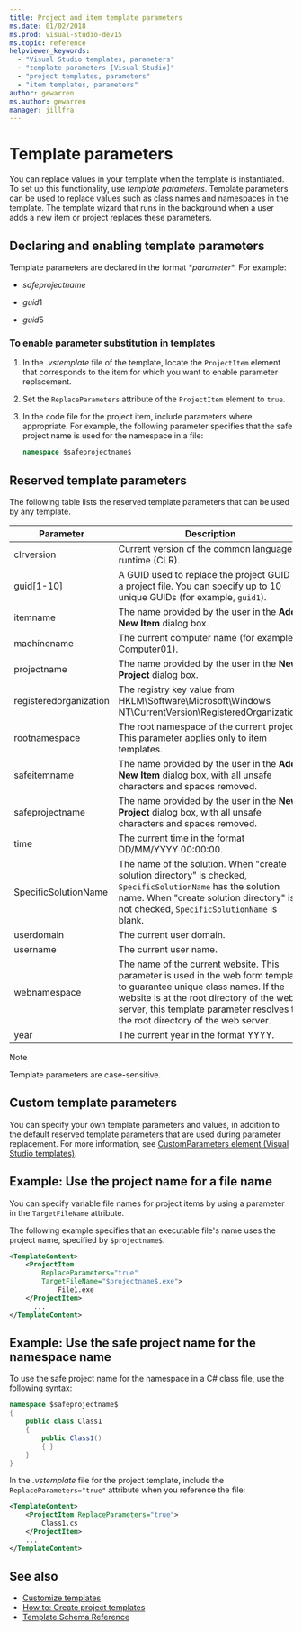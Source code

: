 ```yaml
---
title: Project and item template parameters
ms.date: 01/02/2018
ms.prod: visual-studio-dev15
ms.topic: reference
helpviewer_keywords:
  - "Visual Studio templates, parameters"
  - "template parameters [Visual Studio]"
  - "project templates, parameters"
  - "item templates, parameters"
author: gewarren
ms.author: gewarren
manager: jillfra
---
```

# Template parameters

You can replace values in your template when the template is instantiated. To set up this functionality, use *template parameters*. Template parameters can be used to replace values such as class names and namespaces in the template. The template wizard that runs in the background when a user adds a new item or project replaces these parameters.

## Declaring and enabling template parameters

Template parameters are declared in the format $*parameter*$. For example:

- $safeprojectname$

- $guid1$

- $guid5$

### To enable parameter substitution in templates

1. In the *.vstemplate* file of the template, locate the `ProjectItem` element that corresponds to the item for which you want to enable parameter replacement.

1. Set the `ReplaceParameters` attribute of the `ProjectItem` element to `true`.

1. In the code file for the project item, include parameters where appropriate. For example, the following parameter specifies that the safe project name is used for the namespace in a file:

    ```csharp
    namespace $safeprojectname$
    ```

## Reserved template parameters

The following table lists the reserved template parameters that can be used by any template.

|Parameter|Description|
|---------------|-----------------|
|clrversion|Current version of the common language runtime (CLR).|
|guid[1-10]|A GUID used to replace the project GUID in a project file. You can specify up to 10 unique GUIDs (for example, `guid1`).|
|itemname|The name provided by the user in the **Add New Item** dialog box.|
|machinename|The current computer name (for example, Computer01).|
|projectname|The name provided by the user in the **New Project** dialog box.|
|registeredorganization|The registry key value from HKLM\Software\Microsoft\Windows NT\CurrentVersion\RegisteredOrganization.|
|rootnamespace|The root namespace of the current project. This parameter applies only to item templates.|
|safeitemname|The name provided by the user in the **Add New Item** dialog box, with all unsafe characters and spaces removed.|
|safeprojectname|The name provided by the user in the **New Project** dialog box, with all unsafe characters and spaces removed.|
|time|The current time in the format DD/MM/YYYY 00:00:00.|
|SpecificSolutionName|The name of the solution. When "create solution directory" is checked, `SpecificSolutionName` has the solution name. When "create solution directory" is not checked, `SpecificSolutionName` is blank.|
|userdomain|The current user domain.|
|username|The current user name.|
|webnamespace|The name of the current website. This parameter is used in the web form template to guarantee unique class names. If the website is at the root directory of the web server, this template parameter resolves to the root directory of the web server.|
|year|The current year in the format YYYY.|

> [!NOTE]
> Template parameters are case-sensitive.

## Custom template parameters

You can specify your own template parameters and values, in addition to the default reserved template parameters that are used during parameter replacement. For more information, see [CustomParameters element (Visual Studio templates)](../extensibility/customparameters-element-visual-studio-templates.md).

## Example: Use the project name for a file name

You can specify variable file names for project items by using a parameter in the `TargetFileName` attribute.

The following example specifies that an executable file's name uses the project name, specified by `$projectname$`.

```xml
<TemplateContent>
    <ProjectItem
        ReplaceParameters="true"
        TargetFileName="$projectname$.exe">
            File1.exe
    </ProjectItem>
      ...
</TemplateContent>
```

## Example: Use the safe project name for the namespace name

To use the safe project name for the namespace in a C# class file, use the following syntax:

```csharp
namespace $safeprojectname$
{
    public class Class1
    {
        public Class1()
        { }
    }
}
```

In the *.vstemplate* file for the project template, include the `ReplaceParameters="true"` attribute when you reference the file:

```xml
<TemplateContent>
    <ProjectItem ReplaceParameters="true">
        Class1.cs
    </ProjectItem>
    ...
</TemplateContent>
```

## See also

- [Customize templates](../ide/customizing-project-and-item-templates.md)
- [How to: Create project templates](../ide/how-to-create-project-templates.md)
- [Template Schema Reference](../extensibility/visual-studio-template-schema-reference.md)

